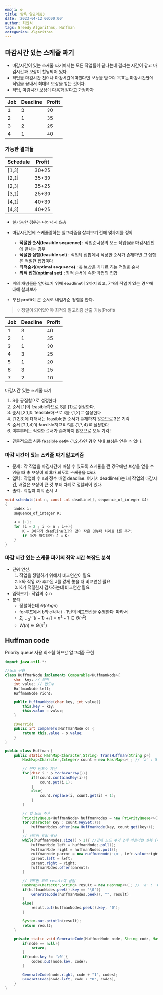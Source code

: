 ```yaml
---
emoji: ⚙️
title: 탐욕 알고리즘3
date: '2023-04-12 00:00:00'
author: 최민석
tags: Greedy Algorithms, Huffman
categories: Algorithms
---
```

## 마감시간 있는 스케줄 짜기

- 마감시간이 있는 스케줄 짜기에서는 모든 작업들이 끝나는데 걸리는 시간이 같고 마감시간과 보상이 할당되어 있다.
- 작업을 마감시간 전이나 마감시간에마친다면 보상을 받으며 목표는 마감시간안에 작업을 끝내서 최대의 보상을 얻는 것이다.
- 작업, 마감시간 보상이 다음과 같다고 가정하자

| Job | Deadline | Profit |
| --- | --- | --- |
| 1 | 2 | 30 |
| 2 | 1 | 35 |
| 3 | 2 | 25 |
| 4 | 1 | 40 |

### 가능한 결과들

| Schedule | Profit |
| --- | --- |
| [1,3] | 30+25 |
| [2,1] | 35+30 |
| [2,3] | 35+25 |
| [3,1] | 25+30 |
| [4,1] | 40+30 |
| [4,3] | 40+25 |
- 불가능한 경우는 나타내지 않음

- 마감시간안에 스케쥴링하는 알고리즘을 살펴보기 전에 몇가지를 정의
  - **적절한 순서(feasible sequence)** : 작업순서상의 모든 작업들을 마감시간안에 끝내는 경우
  - **적절한 집합(feasible set)** : 작업의 집합에서 적당한 순서가 존재하면 그 집합은 적절한 집합이다
  - **최적순서(optimal sequence)** : 총 보상을 최대로 하는 적절한 순서
  - **최적 집합(optimal set)** : 최적 순서에 속한 작업의 집합

- 위의 개념들을 알아보기 위해 deadline이 3까지 있고, 7개의 작업이 있는 경우에 대해 살펴보자
- 우선 profit이 큰 순서로 내림차순 정렬을 한다.


>💡 정렬이 되어있어야 최적의 알고리즘 산출 가능(Profit)


| Job | Deadline | Profit |
| --- | --- | --- |
| 1 | 3 | 40 |
| 2 | 1 | 35 |
| 3 | 1 | 30 |
| 4 | 3 | 25 |
| 5 | 1 | 20 |
| 6 | 3 | 15 |
| 7 | 2 | 10 |

마감시간 있는 스케줄 짜기

1. S를 공집합으로 설정한다
2. 순서 [1]이 feasible하므로 S를 {1}로 설정한다.
3. 순서 [2,1]이 feasible하므로 S를 {1,2}로 설정한다
4. [1,2,3]에 대해서는 feasible한 순서가 존재하지 않으므로 3은 기각!
5. 순서 [2,1,4]이 feasible하므로 S를 {1,2,4}로 설정한다.
6. 이후부터는 적절한 순서가 존재하지 않으므로 모두 기각!
- 결론적으로 최종 feasible set는 {1,2,4}인 경우 최대 보상을 얻을 수 있다.

### 마감 시간이 있는 스케쥴 짜기 알고리즘

- 문제 : 각 작업을 마감시간에 마칠 수 있도록 스케쥴을 짠 경우에만 보상을 얻을 수 있을 때 총 보상이 최대가 되도록 스케쥴을 짜라.
- 입력 : 작업의 수 n과 정수 배열 deadline. 여기서 deadline(i)는 i쨰 작업의 마감시간, 배열은 보상이 큰 것 부터 차례로 정렬되어 있다.
- 출력 : 작업의 최적 순서 J

```java
void schedule(int n, const int deadline[], sequence_of_integer &J)
{
	index i;
	sequence_of_integer K;

	J = [1];
	for (i = 2 ; i <= n ; i++){
		K = J에다가 deadline[i]의 값이 작은 것부터 차례로 i를 추가;
		if (K가 적절하면) J = K;
	}
}
```

### 마감 시간 있는 스케쥴 짜기의 최악 시간 복잡도 분석

- 단위 연산:
  1. 작업을 정렬하기 위해서 비교연산이 필요
  2. k와 작업 i가 추가된 J를 같게 놓을 때 비교연산 필요
  3. K가 적절한지 검사하는데 비교연산 필요
- 입력크기 : 작업의 수 n
- 분석
  - 정렬하는데 $Θ(nlogn)$
  - for루프에서 b와 c각각 i - 1번의 비교연산을 수행한다. 따라서
  - $Σ^{n}_{i=2}[(i-1)+i] = n^2-1 ∈Θ(n^2)$
  - $W(n)∈Θ(n^2)$

## Huffman code

Priority queue 사용 최소힙 허프만 알고리즘 구현
```java
import java.util.*;

//노드 구현
class HuffmanNode implements Comparable<HuffmanNode>{
    char key; // 문자
    int value; // 빈도수
    HuffmanNode left;
    HuffmanNode right;

    public HuffmanNode(char key, int value){
        this.key = key;
        this.value = value;
    }

    @Override
    public int compareTo(HuffmanNode o) {
        return this.value - o.value;
    }
}

public class Huffman {
    public static HashMap<Character,String> TransHuffman(String p){
        HashMap<Character,Integer> count = new HashMap<>(); // 'a' : 5

        // 문자 빈도수 계산
        for(char i : p.toCharArray()){
            if(!count.containsKey(i)){
                count.put(i,1);
            }
            else{
                count.replace(i, count.get(i) + 1);
            }
        }

        // 힙 노드 추가
        PriorityQueue<HuffmanNode> huffmanNodes = new PriorityQueue<>();
        for(Character key : count.keySet()){
            huffmanNodes.offer(new HuffmanNode(key, count.get(key)));
        }
        // 허프만 트리 생성
        while(huffmanNodes.size() > 1){ //전체 노드 수가 2개 이상이면 반복 (하나의 tree로 만들것이기 때문)
            HuffmanNode left = huffmanNodes.poll();
            HuffmanNode right = huffmanNodes.poll();
            HuffmanNode parent = new HuffmanNode('\0', left.value+right.value);
            parent.left = left;
            parent.right = right;
            huffmanNodes.offer(parent);
        }

        // 허프만 코드 result에 삽입
        HashMap<Character,String> result = new HashMap<>(); // 'a' : '001'
        if(huffmanNodes.peek().key == '\0'){
            GenerateCode(huffmanNodes.peek(), "", result);
        }
        else{
            result.put(huffmanNodes.peek().key, "0");
        }

        System.out.println(result);
        return result;
    }

    private static void GenerateCode(HuffmanNode node, String code, HashMap<Character,String> codes){ //재귀 호출
        if(node == null){
            return;
        }
        if(node.key != '\0'){
            codes.put(node.key, code);
        }

        GenerateCode(node.right, code + "1", codes);
        GenerateCode(node.left, code + "0", codes);
    }
}
```
```toc
```
